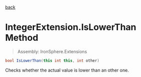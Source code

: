 ﻿

[back](/IronSphere.Extensions/types/IntegerExtension)

# IntegerExtension.IsLowerThan Method

> Assembly: IronSphere.Extensions

```csharp
bool IsLowerThan(this int this, int other)
```

Checks whether the actual value is lower than an other one.

 